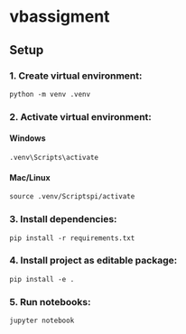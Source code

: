 # vbassigment
## Setup
### 1. Create virtual environment:
```
python -m venv .venv
```
### 2. Activate virtual environment:
#### Windows
```
.venv\Scripts\activate
```
#### Mac/Linux
```
source .venv/Scriptspi/activate
```
### 3. Install dependencies:
```
pip install -r requirements.txt
```
### 4. Install project as editable package:
```
pip install -e .
```
### 5. Run notebooks:
```
jupyter notebook
```
